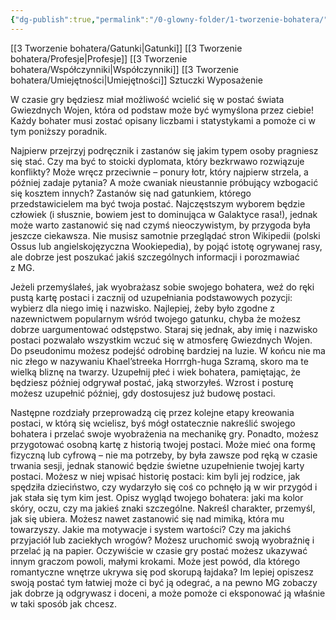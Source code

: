 ```yaml
---
{"dg-publish":true,"permalink":"/0-glowny-folder/1-tworzenie-bohatera/","dgPassFrontmatter":true}
---
```


[[3 Tworzenie bohatera/Gatunki\|Gatunki]]
[[3 Tworzenie bohatera/Profesje\|Profesje]]
[[3 Tworzenie bohatera/Współczynniki\|Współczynniki]]
[[3 Tworzenie bohatera/Umiejętności\|Umiejętności]]
Sztuczki
Wyposażenie


W czasie gry będziesz miał możliwość wcielić się w postać świata Gwiezdnych Wojen, która od podstaw może być wymyślona przez ciebie! Każdy bohater musi zostać opisany liczbami i statystykami a pomoże ci w tym poniższy poradnik.

Najpierw przejrzyj podręcznik i zastanów się jakim typem osoby pragniesz się stać. Czy ma być to stoicki dyplomata, który bezkrwawo rozwiązuje konflikty? Może wręcz przeciwnie – ponury łotr, który najpierw strzela, a później zadaje pytania? A może cwaniak nieustannie próbujący wzbogacić się kosztem innych? Zastanów się nad gatunkiem, którego przedstawicielem ma być twoja postać. Najczęstszym wyborem będzie człowiek (i słusznie, bowiem jest to dominująca w Galaktyce rasa!), jednak może warto zastanowić się nad czymś nieoczywistym, by przygoda była jeszcze ciekawsza. Nie musisz samotnie przeglądać stron Wikipedii (polski Ossus lub angielskojęzyczna Wookiepedia), by pojąć istotę ogrywanej rasy, ale dobrze jest poszukać jakiś szczególnych informacji i porozmawiać z MG.

Jeżeli przemyślałeś, jak wyobrażasz sobie swojego bohatera, weź do ręki pustą kartę postaci i zacznij od uzupełniania podstawowych pozycji: wybierz dla niego imię i nazwisko. Najlepiej, żeby było zgodne z nazewnictwem popularnym wśród twojego gatunku, chyba że możesz dobrze uargumentować odstępstwo. Staraj się jednak, aby imię i nazwisko postaci pozwalało wszystkim wczuć się w atmosferę Gwiezdnych Wojen. Do pseudonimu możesz podejść odrobinę bardziej na luzie. W końcu nie ma nic złego w nazywaniu Khael’streeka Horrrgh-huga Szramą, skoro ma te wielką bliznę na twarzy. Uzupełnij płeć i wiek bohatera, pamiętając, że będziesz później odgrywał postać, jaką stworzyłeś. Wzrost i posturę możesz uzupełnić później, gdy dostosujesz już budowę postaci.

Następne rozdziały przeprowadzą cię przez kolejne etapy kreowania postaci, w którą się wcielisz, byś mógł ostatecznie nakreślić swojego bohatera i przelać swoje wyobrażenia na mechanikę gry. Ponadto, możesz przygotować osobną kartę z historią twojej postaci. Może mieć ona formę fizyczną lub cyfrową – nie ma potrzeby, by była zawsze pod ręką w czasie trwania sesji, jednak stanowić będzie świetne uzupełnienie twojej karty postaci. Możesz w niej wpisać historię postaci: kim byli jej rodzice, jak spędziła dzieciństwo, czy wydarzyło się coś co pchnęło ją w wir przygód i jak stała się tym kim jest. Opisz wygląd twojego bohatera: jaki ma kolor skóry, oczu, czy ma jakieś znaki szczególne. Nakreśl charakter, przemyśl, jak się ubiera. Możesz nawet zastanowić się nad mimiką, która mu towarzyszy. Jakie ma motywacje i system wartości? Czy ma jakichś przyjaciół lub zaciekłych wrogów? Możesz uruchomić swoją wyobraźnię i przelać ją na papier. Oczywiście w czasie gry postać możesz ukazywać innym graczom powoli, małymi krokami. Może jest powód, dla którego romantyczne wnętrze ukrywa się pod skorupą łajdaka? Im lepiej opiszesz swoją postać tym łatwiej może ci być ją odegrać, a na pewno MG zobaczy jak dobrze ją odgrywasz i doceni, a może pomoże ci eksponować ją właśnie w taki sposób jak chcesz.
